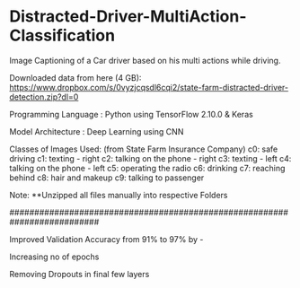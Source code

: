 # Distracted-Driver-MultiAction-Classification
Image Captioning of a Car driver based on his multi actions while driving.


Downloaded data from here (4 GB): https://www.dropbox.com/s/0vyzjcqsdl6cqi2/state-farm-distracted-driver-detection.zip?dl=0

Programming Language : Python using TensorFlow 2.10.0 & Keras

Model Architecture : Deep Learning using CNN

Classes of Images Used: (from State Farm Insurance Company)
c0: safe driving
c1: texting - right
c2: talking on the phone - right
c3: texting - left
c4: talking on the phone - left
c5: operating the radio
c6: drinking
c7: reaching behind
c8: hair and makeup
c9: talking to passenger

Note: **Unzipped all files manually into respective Folders



##########################################################################

Improved Validation Accuracy from 91% to 97% by -
  
  Increasing no of epochs
  
  Removing Dropouts in final few layers
